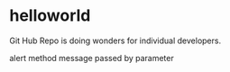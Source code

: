 # helloworld
Git Hub Repo is doing wonders for individual developers.

alert method message passed by parameter
